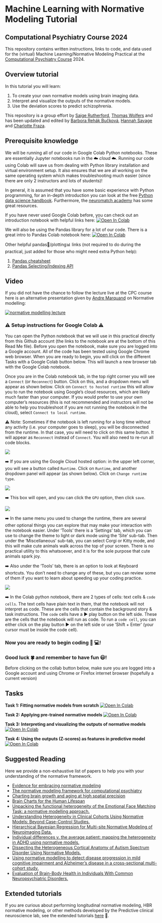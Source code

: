# Machine Learning with Normative Modeling Tutorial 
## Computational Psychiatry Course 2024
This repository contains written instructions, links to code, and data used for the (virtual) Machine Learning/Normative Modeling Practical at the [Computational Psychiatry Course](https://www.translationalneuromodeling.org/cpcourse/) 2024.

## Overview tutorial
In this tutorial you will learn:
1. To create your own normative models using brain imaging data.
2. Interpret and visualize the outputs of the normative models.
3. Use the deviation scores to predict schizophrenia.

This repository is a group effort by [Saige Rutherford](https://twitter.com/being_saige), [Thomas Wolfers](https://twitter.com/ThomasWolfers) and has been updated and edited by [Barbora Rehák Bučková](https://twitter.com/BarboraRehak), [Hannah Savage](https://twitter.com/DrHannahSavage) and [Charlotte Fraza](https://twitter.com/CFraza).

## Prerequisite knowledge
We will be running all of our code in Google Colab Python notebooks. These are essentially Jupyter notebooks run in the :cloud: *cloud* :cloud:. 
Running our code using Colab will save us from dealing with Python library installation and virtual environment setup. 
It also ensures that we are all working on the same operating system which makes troubleshooting much easier (since there are only 2 instructors and lots of students)! 

In general, it is assumed that you have some basic experience with Python programming, for an in-depth introduction you can look at the free [Python data science handbook](https://jakevdp.github.io/PythonDataScienceHandbook/). Furthermore, the [neuromatch academy](https://compneuro.neuromatch.io/tutorials/intro.html) has some great resources. 

If you have never used Google Colab before, you can check out an introduction notebook with helpful links here: [![Open In Colab](https://colab.research.google.com/assets/colab-badge.svg)](https://colab.research.google.com/notebooks/intro.ipynb)

We will also be using the Pandas library for a lot of our code. There is a great intro to Pandas Colab notebook here: [![Open In Colab](https://colab.research.google.com/assets/colab-badge.svg)](https://colab.research.google.com/notebooks/mlcc/intro_to_pandas.ipynb)

Other helpful pandas:panda_face:/plotting:bar_chart: links (not required to do during the practical, just added for those who might need extra Python help):
1. [Pandas cheatsheet](https://pandas.pydata.org/Pandas_Cheat_Sheet.pdf)
2. [Pandas Selecting/Indexing API](https://pandas.pydata.org/pandas-docs/stable/user_guide/indexing.html)


## Video
If you did not have the chance to follow the lecture live at the CPC course here is an alternative presentation given by [Andre Marquand](https://twitter.com/amarquand?lang=en) on Normative modelling:

[![normative modelling lecture](https://img.youtube.com/vi/8YX1K_ln14k/maxresdefault.jpg)](https://www.youtube.com/watch?v=8YX1K_ln14k&t=3s)


### :warning: Setup instructions for Google Colab :warning:
You can open the Python notebook that we will use in this practical directly from this Github account (the links to the notebook are at the bottom of this Read Me file). Before you open the notebook, make sure you are logged into a Google account. All of the code has been tested using Google Chrome web browser. When you are ready to begin, you will click on the different Tasks with a Google Colab button below. This will launch a new browser tab with the Google Colab notebook. 

Once you are in the Colab notebook tab, in the top right corner you will see a `Connect` (or `Reconnect`) button. Click on this, and a dropdown menu will appear as shown below. Click on `Connect to hosted runtime` this will allow you to run the notebook using Google’s cloud resources, which are likely much faster than your computer. If you would prefer to use your own computer’s resources (this is not recommended and instructors will not be able to help you troubleshoot if you are not running the notebook in the cloud), select `Connect to local runtime`. 

:warning: Note: Sometimes if the notebook is left running for a long time without any activity (i.e. your computer goes to sleep), you will be disconnected from the runtime. In that case, you will need to click on this same button. It will appear as `Reconnect` instead of `Connect`. You will also need to  re-run all code blocks. 

![](presentation/Runtime1.png)

:arrow_right: If you are using the Google Cloud hosted option: in the upper left corner, you will see a button called `Runtime`. Click on `Runtime`, and another dropdown panel will appear (as shown below). Click on `Change runtime type`.

![](presentation/Runtime2.png)

:arrow_right: This box will open, and you can click the  `GPU` option, then click `save`. 

![](presentation/GPU.png)

:arrow_right: In the same menu you used to change the runtime, there are several other optional things you can explore that may make your interaction with the notebook easier. Under ‘Tools’ there is a ‘Settings’ tab, which you can use to change the theme to light or dark mode using the ‘Site’ sub-tab. Then under the ‘Miscellaneous’ sub-tab, you can select Corgi or Kitty mode, and this will make cute animals walk across the top of your screen. There is no practical utility to this whatsoever, and it is for the sole purpose that cute animals spark joy. 

:arrow_right: Also under the ‘Tools’ tab, there is an option to look at Keyboard shortcuts. You don’t need to change any of these, but you can review some of them if you want to learn about speeding up your coding practice. 

![](presentation/keyboard_pref.png)

:arrow_right: In the Colab python notebook, there are 2 types of cells: text cells & ```code cells```. The text cells have plain text in them, that the notebook will not interpret as code. These are the cells that contain the background story & task instructions. The ```code``` cells have a :arrow_forward: play button on the left side. These are the cells that the notebook will run as code. To run a ```code cell```, you can either click on the play button :arrow_forward: on the left side or use ‘Shift + Enter’ (your cursor must be inside the code cell). 
 
### Now you are ready to begin coding :brain:	:computer:! 
### Good luck :four_leaf_clover: and remember to have fun :smiley:! 

Before clicking on the collab button below, make sure you are logged into a Google account and using Chrome or Firefox internet browser (hopefully a current version)

## Tasks
**Task 1: Fitting normative models from scratch** [![Open In Colab](https://colab.research.google.com/assets/colab-badge.svg)](https://colab.research.google.com/github/CharFraza/CPC_ML_tutorial/blob/master/tasks/1_fit_normative_models.ipynb)

**Task 2: Applying pre-trained normative models** [![Open In Colab](https://colab.research.google.com/assets/colab-badge.svg)](https://colab.research.google.com/github/CharFraza/CPC_ML_tutorial/blob/master/tasks/2_apply_normative_models.ipynb)

**Task 3: Interpreting and visualizing the outputs of normative models** [![Open In Colab](https://colab.research.google.com/assets/colab-badge.svg)](https://colab.research.google.com/github/CharFraza/CPC_ML_tutorial/blob/master/tasks/3_Visualizations.ipynb)

**Task 4: Using the outputs (Z-scores) as features in predictive model** [![Open In Colab](https://colab.research.google.com/assets/colab-badge.svg)](https://colab.research.google.com/github/CharFraza/CPC_ML_tutorial/blob/master/tasks/4_post_hoc_analysis.ipynb)


## Suggested Reading
Here we provide a non-exhaustive list of papers to help you with your understanding of the normative framework.
- [Evidence for embracing normative modeling](https://elifesciences.org/articles/85082)
- [The normative modeling framework for computational psychiatry](https://www.nature.com/articles/s41596-022-00696-5)
- [Charting brain growth and aging at high spatial precision](https://elifesciences.org/articles/72904)
- [Brain Charts for the Human Lifespan](https://www.nature.com/articles/s41586-022-04554-y)
- [Unpacking the functional heterogeneity of the Emotional Face Matching Task: a normative modelling approach.](https://pmc.ncbi.nlm.nih.gov/articles/PMC10081244/)
- [Understanding Heterogeneity in Clinical Cohorts Using Normative Models: Beyond Case-Control Studies.](https://pmc.ncbi.nlm.nih.gov/articles/PMC5023321/)
- [Hierarchical Bayesian Regression for Multi-site Normative Modeling of Neuroimaging Data.](https://link.springer.com/chapter/10.1007/978-3-030-59728-3_68)
- [Individual differences v. the average patient: mapping the heterogeneity in ADHD using normative models.](https://pmc.ncbi.nlm.nih.gov/articles/PMC7083555/)
- [Dissecting the Heterogeneous Cortical Anatomy of Autism Spectrum Disorder Using Normative Models.](https://pubmed.ncbi.nlm.nih.gov/30799285/)
- [Using normative modelling to detect disease progression in mild cognitive impairment and Alzheimer’s disease in a cross-sectional multi-cohort study.](https://www.nature.com/articles/s41598-021-95098-0)
- [Evaluation of Brain-Body Health in Individuals With Common Neuropsychiatric Disorders.](https://pubmed.ncbi.nlm.nih.gov/37099313/)

## Extended tutorials
If you are curious about performing longitudinal normative modeling, HBR normative modeling, or other methods developed by the Predictive clinical neuroscience lab, see the extended tutorials [here](https://github.com/predictive-clinical-neuroscience/PCNtoolkit-demo/tree/main/tutorials) 🧠. 

